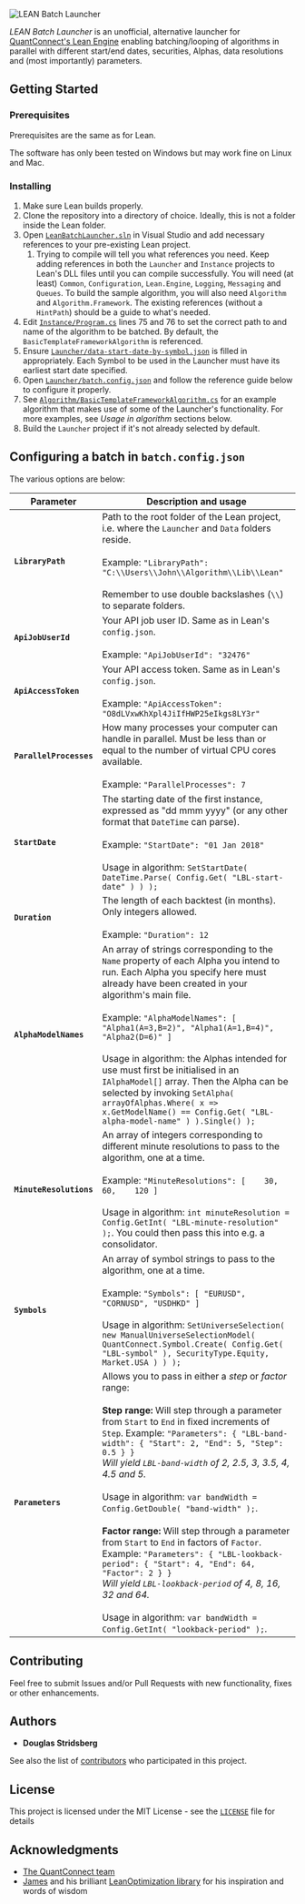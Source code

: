 ![LEAN Batch Launcher](https://user-images.githubusercontent.com/4928988/51481977-1fa4d080-1d8d-11e9-85f2-9ad344d95737.PNG)

*LEAN Batch Launcher* is an unofficial, alternative launcher for [QuantConnect's Lean Engine](https://github.com/quantconnect/lean) enabling batching/looping of algorithms in parallel with different start/end dates, securities, Alphas, data resolutions and (most importantly) parameters.

## Getting Started

### Prerequisites

Prerequisites are the same as for Lean.

The software has only been tested on Windows but may work fine on Linux and Mac.

### Installing

1. Make sure Lean builds properly.
1. Clone the repository into a directory of choice. Ideally, this is not a folder inside the Lean folder.
1. Open [`LeanBatchLauncher.sln`](LeanBatchLauncher.sln) in Visual Studio and add necessary references to your pre-existing Lean project.
   1. Trying to compile will tell you what references you need. Keep adding references in both the `Launcher` and `Instance` projects to Lean's DLL files until you can compile successfully. You will need (at least) `Common`, `Configuration`, `Lean.Engine`, `Logging`, `Messaging` and `Queues`. To build the sample algorithm, you will also need `Algorithm` and `Algorithm.Framework`. The existing references (without a `HintPath`) should be a guide to what's needed.
1. Edit [`Instance/Program.cs`](Instance/Program.cs) lines 75 and 76 to set the correct path to and name of the algorithm to be batched. By default, the `BasicTemplateFrameworkAlgorithm` is referenced.
1. Ensure [`Launcher/data-start-date-by-symbol.json`](Launcher/data-start-date-by-symbol.json) is filled in appropriately. Each Symbol to be used in the Launcher must have its earliest start date specified.
1. Open [`Launcher/batch.config.json`](Launcher/batch.config.json) and follow the reference guide below to configure it properly.
1. See [`Algorithm/BasicTemplateFrameworkAlgorithm.cs`](Algorithm/BasicTemplateFrameworkAlgorithm.cs) for an example algorithm that makes use of some of the Launcher's functionality. For more examples, see *Usage in algorithm* sections below.
1. Build the `Launcher` project if it's not already selected by default.

## Configuring a batch in `batch.config.json`

The various options are below:

| Parameter | Description and usage |
|-------------------------|--------------------------------------------------------------------------------------------------------------------------------------------------------------------------------------------------------------------------------------------------------------------------------------------------------------------------------------------------------------------------------------------------------------------------------------------------------------------------------------------------------------------------------------------------------------------------------------------------------------------------------------------------------------------------------------------------------------------------------------------------------------------------------------|
| **`LibraryPath`** | Path to the root folder of the Lean project, i.e. where the `Launcher` and `Data` folders reside. <br><br> Example: `"LibraryPath": "C:\\Users\\John\\Algorithm\\Lib\\Lean"` <br> <br> Remember to use double backslashes (`\\`) to separate folders. |
| **`ApiJobUserId`** | Your API job user ID. Same as in Lean's `config.json`. <br><br> Example: `"ApiJobUserId": "32476"` |
| **`ApiAccessToken`** | Your API access token. Same as in Lean's `config.json`. <br><br> Example: `"ApiAccessToken": "O8dLVxwKhXpl4JiIfHWP25eIkgs8LY3r"` |
| **`ParallelProcesses`** | How many processes your computer can handle in parallel. Must be less than or equal to the number of virtual CPU cores available. <br><br> Example: `"ParallelProcesses": 7` |
| **`StartDate`** | The starting date of the first instance, expressed as "dd mmm yyyy" (or any other format that `DateTime` can parse). <br><br> Example: `"StartDate": "01 Jan 2018"` <br><br> Usage in algorithm: `SetStartDate( DateTime.Parse( Config.Get( "LBL-start-date" ) ) );` |
| **`Duration`** | The length of each backtest (in months). Only integers allowed. <br><br> Example: `"Duration": 12` |
| **`AlphaModelNames`** | An array of strings corresponding to the `Name` property of each Alpha you intend to run. Each Alpha you specify here must already have been created in your algorithm's main file. <br><br> Example: ``` "AlphaModelNames": [ "Alpha1(A=3,B=2)", "Alpha1(A=1,B=4)", "Alpha2(D=6)" ] ``` <br><br> Usage in algorithm: the Alphas intended for use must first be initialised in an `IAlphaModel[]` array. Then the Alpha can be selected by invoking `SetAlpha( arrayOfAlphas.Where( x => x.GetModelName() == Config.Get( "LBL-alpha-model-name" ) ).Single() );` |
| **`MinuteResolutions`** | An array of integers corresponding to different minute resolutions to pass to the algorithm, one at a time. <br><br> Example: ``` "MinuteResolutions": [    30,    60,    120 ] ``` <br><br> Usage in algorithm: `int minuteResolution = Config.GetInt( "LBL-minute-resolution" );`. You could then pass this into e.g. a consolidator. |
| **`Symbols`** | An array of symbol strings to pass to the algorithm, one at a time. <br><br> Example: ``` "Symbols": [ "EURUSD", "CORNUSD", "USDHKD" ] ``` <br><br> Usage in algorithm: `SetUniverseSelection( new ManualUniverseSelectionModel( QuantConnect.Symbol.Create( Config.Get( "LBL-symbol" ), SecurityType.Equity, Market.USA ) ) );` |
| **`Parameters`** | Allows you to pass in either a *step* or *factor* range: <br><br> **Step range:** Will step through a parameter from `Start` to `End` in fixed increments of `Step`. Example: ``` "Parameters": { "LBL-band-width": { "Start": 2, "End": 5, "Step": 0.5 } } ``` <br> *Will yield `LBL-band-width` of 2, 2.5, 3, 3.5, 4, 4.5 and 5.* <br> <br> Usage in algorithm: `var bandWidth = Config.GetDouble( "band-width" );`. <br> <br> **Factor range:** Will step through a parameter from `Start` to `End` in factors of `Factor`. Example: ``` "Parameters": { "LBL-lookback-period": { "Start": 4, "End": 64, "Factor": 2 } } ``` <br> *Will yield `LBL-lookback-period` of 4, 8, 16, 32 and 64.* <br> <br> Usage in algorithm: `var bandWidth = Config.GetInt( "lookback-period" );`. |

## Contributing

Feel free to submit Issues and/or Pull Requests with new functionality, fixes or other enhancements.

## Authors

* **Douglas Stridsberg**

See also the list of [contributors](https://github.com/Doggie52/Lean-Batch-Launcher/contributors) who participated in this project.

## License

This project is licensed under the MIT License - see the [`LICENSE`](LICENSE) file for details

## Acknowledgments

* [The QuantConnect team](https://www.quantconnect.com/)
* [James](https://github.com/jameschch) and his brilliant [LeanOptimization library](https://github.com/jameschch/LeanOptimization) for his inspiration and words of wisdom
